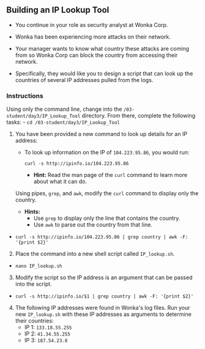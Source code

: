 ## Building an IP Lookup Tool  
  
- You continue in your role as security analyst at Wonka Corp.

- Wonka has been experiencing more attacks on their network.

- Your manager wants to know what country these attacks are coming from so Wonka Corp can block the country from accessing their network.

- Specifically, they would like you to design a script that can look up the countries of several IP addresses pulled from the logs.

### Instructions

Using only the command line, change into the `/03-student/day3/IP_Lookup_Tool` directory. From there, complete the following tasks:
    - `cd /03-student/day3/IP_Lookup_Tool`

1. You have been provided a new command to look up details for an IP address:

     - To look up information on the IP of `104.223.95.86`, you would run:  

        `curl -s http://ipinfo.io/104.223.95.86`

       - **Hint:** Read the man page of the `curl` command to learn more about what it can do.

   Using  pipes, `grep`, and `awk`, modify the `curl` command to display only the country.

      - **Hints:**
         - Use `grep` to display only the line that contains the country. 
         - Use `awk` to parse out the country from that line.

  - `curl -s http://ipinfo.io/104.223.95.86 | grep country | awk -F: '{print $2}'`

  2.  Place the command into a new shell script called `IP_lookup.sh`.
   - `nano IP_lookup.sh`
  3.  Modify the script so the IP address is an argument that can be passed into the script.
   - `curl -s http://ipinfo.io/$1 | grep country | awk -F: '{print $2}'`

  4. The following IP addresses were found in Wonka's log files. Run your new  `IP_lookup.sh` with these IP addresses as arguments to determine their countries:
       - IP 1: `133.18.55.255`
       - IP 2: `41.34.55.255`
       - IP 3: `187.54.23.8`
